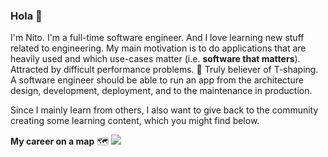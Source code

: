 ### Hola 👋

I'm Nito. I'm a full-time software engineer. And I love learning new stuff related to engineering. My main motivation is
to do applications that are heavily used and which use-cases matter (i.e. **software that matters**). Attracted by
difficult performance problems. 💬 Truly believer of T-shaping. A software engineer should be able to run an app from the
architecture design, development, deployment, and to the maintenance in production.

Since I mainly learn from others, I also want to give back to the community creating some learning content, which you
might find below.

**My career on a map** 🗺
<img src="assets/mapcv-min.png" />

<!--
**antmordel/antmordel** is a ✨ _special_ ✨ repository because its `README.md` (this file) appears on your GitHub profile.

Here are some ideas to get you started:

- 🔭 I’m currently working on ...
- 🌱 I’m currently learning ...
- 👯 I’m looking to collaborate on ...
- 🤔 I’m looking for help with ...
- 💬 Ask me about ...
- 📫 How to reach me: ...
- 😄 Pronouns: ...
- ⚡ Fun fact: ...
-->
